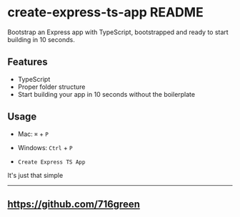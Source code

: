 # create-express-ts-app README

Bootstrap an Express app with TypeScript, bootstrapped and ready to start building in 10 seconds.

## Features

- TypeScript
- Proper folder structure
- Start building your app in 10 seconds without the boilerplate

## Usage

- Mac: `⌘` + `P`
- Windows: `Ctrl` + `P`

- `Create Express TS App`

It's just that simple

---

## https://github.com/716green
